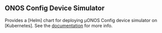 ## ONOS Config Device Simulator

Provides a [Helm] chart for deploying µONOS Config device simulator on [Kubernetes].
See the [documentation](https://github.com/onosproject/onos-config/blob/master/docs/deployment.md) for more info.
